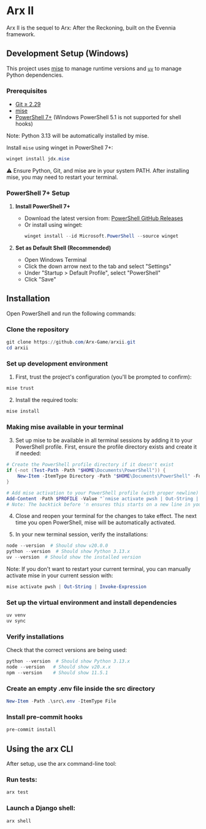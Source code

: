 # Arx II

Arx II is the sequel to Arx: After the Reckoning, built on the Evennia framework.

## Development Setup (Windows)

This project uses [mise](https://mise.jdx.dev/) to manage runtime versions and [`uv`](https://github.com/astral-sh/uv) to manage Python dependencies.

### Prerequisites

- [Git ≥ 2.29](https://git-scm.com/)
- [mise](https://mise.jdx.dev/installation.html)
- [PowerShell 7+](https://github.com/PowerShell/PowerShell/releases) (Windows PowerShell 5.1 is not supported for shell hooks)

Note: Python 3.13 will be automatically installed by mise.

Install `mise` using winget in PowerShell 7+:

```powershell
winget install jdx.mise
```

⚠️ Ensure Python, Git, and mise are in your system PATH. After installing mise, you may need to restart your terminal.

### PowerShell 7+ Setup

1. **Install PowerShell 7+**
   - Download the latest version from: [PowerShell GitHub Releases](https://github.com/PowerShell/PowerShell/releases)
   - Or install using winget:
     ```powershell
     winget install --id Microsoft.PowerShell --source winget
     ```

2. **Set as Default Shell (Recommended)**
   - Open Windows Terminal
   - Click the down arrow next to the tab and select "Settings"
   - Under "Startup > Default Profile", select "PowerShell"
   - Click "Save"

## Installation
Open PowerShell and run the following commands:
### Clone the repository
```powershell
git clone https://github.com/Arx-Game/arxii.git
cd arxii
```

### Set up development environment

1. First, trust the project's configuration (you'll be prompted to confirm):

```powershell
mise trust
```

2. Install the required tools:

```powershell
mise install
```

### Making mise available in your terminal

3. Set up mise to be available in all terminal sessions by adding it to your PowerShell profile. First, ensure the profile directory exists and create it if needed:

```powershell
# Create the PowerShell profile directory if it doesn't exist
if (-not (Test-Path -Path "$HOME\Documents\PowerShell")) {
    New-Item -ItemType Directory -Path "$HOME\Documents\PowerShell" -Force
}

# Add mise activation to your PowerShell profile (with proper newline)
Add-Content -Path $PROFILE -Value "`nmise activate pwsh | Out-String | Invoke-Expression"
# Note: The backtick before 'n ensures this starts on a new line in your profile
```

4. Close and reopen your terminal for the changes to take effect. The next time you open PowerShell, mise will be automatically activated.

5. In your new terminal session, verify the installations:

```powershell
node --version  # Should show v20.0.0
python --version  # Should show Python 3.13.x
uv --version  # Should show the installed version
```

Note: If you don't want to restart your current terminal, you can manually activate mise in your current session with:

```powershell
mise activate pwsh | Out-String | Invoke-Expression
```

### Set up the virtual environment and install dependencies
```powershell
uv venv
uv sync
```

### Verify installations
Check that the correct versions are being used:

```powershell
python --version  # Should show Python 3.13.x
node --version   # Should show v20.x.x
npm --version    # Should show 11.5.1
```

### Create an empty .env file inside the src directory
```powershell
New-Item -Path .\src\.env -ItemType File
```

### Install pre-commit hooks
```powershell
pre-commit install
```

## Using the arx CLI
After setup, use the arx command-line tool:

### Run tests:

```powershell
arx test
```
### Launch a Django shell:

```powershell
arx shell
```
